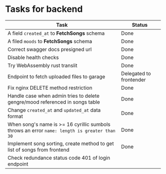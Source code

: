# Tasks for backend

| Task                                                                                         | Status                  |
| -------------------------------------------------------------------------------------------- | ----------------------- |
| A field `created_at` to **FetchSongs** schema                                                | Done                    |
| A filed `moods` to **FetchSongs** schema                                                     | Done                    |
| Correct swagger docs presigned url                                                           | Done                    |
| Disable health checks                                                                        | Done                    |
| Try WebAssembly rust translit                                                                | Done                    |
| Endpoint to fetch uploaded files to garage                                                   | Delegated to frontender |
| Fix nginx DELETE method restriction                                                          | Done                    |
| Handle case when admin tries to delete gengre/mood referenced in songs table                 | Done                    |
| Change `created_at` and `updated_at` data format                                             | Done                    |
| When song's name is >= 16 cyrillic sumbols throws an error `name: length is greater than 30` | Done                    |
| Implement song sorting, create method to get list of songs from frontend                     | Done                    |
| Check redundance status code 401 of login endpoint                                           |                         |
